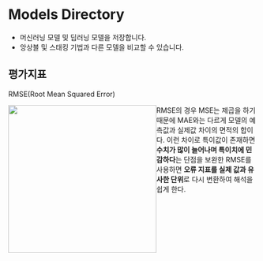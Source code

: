 # Models Directory


- 머신러닝 모델 및 딥러닝 모델을 저장합니다.
- 앙상블 및 스태킹 기법과 다른 모델을 비교할 수 있습니다.

## 평가지표
RMSE(Root Mean Squared Error)

<img src="https://github.com/yeardream2-KurlyProject/products_price_predict/blob/main/models/rmse.png" width="300" style="float:left" />

RMSE의 경우 MSE는 제곱을 하기 때문에 MAE와는 다르게 모델의 예측값과 실제값 차이의 면적의 합이다. 이런 차이로 특이값이 존재하면 **수치가 많이 늘어나며 특이치에 민감하다**는 단점을 보완한 RMSE를 사용하면 **오류 지표를 실제 값과 유사한 단위**로 다시 변환하여 해석을 쉽게 한다.
